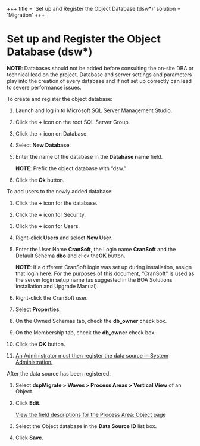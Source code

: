 +++
title = 'Set up and Register the Object Database (dsw\*)'
solution = 'Migration'
+++

# Set up and Register the Object Database (dsw\*)

**NOTE**: Databases should not be added before consulting the on-site
DBA or technical lead on the project. Database and server settings and
parameters play into the creation of every database and if not set up
correctly can lead to severe performance issues.

To create and register the object database:

1.  Launch and log in to Microsoft SQL Server Management Studio.

2.  Click the **+** icon on the root SQL Server Group.

3.  Click the **+** icon on Database.

4.  Select **New Database**.

5.  Enter the name of the database in the **Database name** field.
    
    **NOTE**: Prefix the object database with “dsw.”

6.  Click the **Ok** button.

To add users to the newly added database:

1.  Click the **+** icon for the database.

2.  Click the **+** icon for Security.

3.  Click the **+** icon for Users.

4.  Right-click **Users** and select **New User**.

5.  Enter the User Name **CranSoft**, the Login name **CranSoft** and
    the Default Schema **dbo** and click the**OK** button.
    
    **NOTE**: If a different CranSoft login was set up during
    installation, assign that login here. For the purposes of this
    document, “CranSoft” is used as the server login setup name (as
    suggested in the BOA Solutions Installation and Upgrade Manual).

6.  Right-click the CranSoft user.

7.  Select **Properties**.

8.  On the Owned Schemas tab, check the **db\_owner** check box.

9.  On the Membership tab, check the **db\_owner** check box.

10. Click the **OK** button.

11. [An Administrator must then register the data source in System
    Administration.](../../../Platform/Sys_Admin/Use_Cases/Register_the_Object_Database_\(dsw_\)_in_System_Administration)

After the data source has been registered:

1.  Select **dspMigrate \> Waves \> Process Areas \> Vertical View** of
    an Object.

2.  Click **Edit**.
    
    [View the field descriptions for the Process Area: Object
    page](../Page_Desc/Process_Area_ObjectH)

3.  Select the Object database in the **Data Source ID** list box.

4.  Click **Save**.
